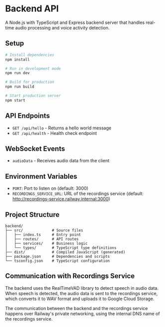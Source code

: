 # Backend API

A Node.js with TypeScript and Express backend server that handles real-time audio processing and voice activity detection.

## Setup

```bash
# Install dependencies
npm install

# Run in development mode
npm run dev

# Build for production
npm run build

# Start production server
npm start
```

## API Endpoints

- `GET /api/hello` - Returns a hello world message
- `GET /api/health` - Health check endpoint

## WebSocket Events

- `audioData` - Receives audio data from the client

## Environment Variables

- `PORT`: Port to listen on (default: 3000)
- `RECORDINGS_SERVICE_URL`: URL of the recordings service (default: http://recordings-service.railway.internal:3000)

## Project Structure

```
backend/
├── src/             # Source files
│   ├── index.ts     # Entry point
│   ├── routes/      # API routes
│   ├── services/    # Business logic
│   └── types/       # TypeScript type definitions
├── dist/            # Compiled JavaScript (generated)
├── package.json     # Dependencies and scripts
└── tsconfig.json    # TypeScript configuration
```

## Communication with Recordings Service

The backend uses the RealTimeVAD library to detect speech in audio data. When speech is detected, the audio data is sent to the recordings service, which converts it to WAV format and uploads it to Google Cloud Storage.

The communication between the backend and the recordings service happens over Railway's private networking, using the internal DNS name of the recordings service. 